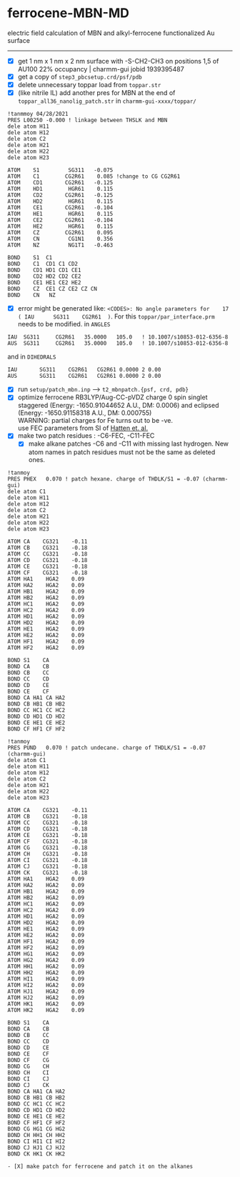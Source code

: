 # ferrocene-MBN-MD
electric field calculation of MBN and alkyl-ferrocene functionalized Au surface

----  
  - [X] get 1 nm x 1 nm x 2 nm surface with -S-CH2-CH3 on positions 1,5 of AU100 22% occupancy | charmm-gui jobid 1939395487
  - [X] get a copy of `step3_pbcsetup.crd/psf/pdb`  
  - [X] delete unnecessary toppar load from `toppar.str`  
  - [X] (like nitrile IL) add another pres for MBN at the end of `toppar_all36_nanolig_patch.str` in `charmm-gui-xxxx/toppar/`  
```
!tanmmoy 04/28/2021 
PRES L00250 -0.000 ! linkage between THSLK and MBN
dele atom H11
dele atom H12
dele atom C2
dele atom H21
dele atom H22
dele atom H23

ATOM    S1         SG311   -0.075
ATOM    C1        CG2R61    0.085 !change to CG CG2R61
ATOM    CD1       CG2R61   -0.125
ATOM    HD1        HGR61    0.115
ATOM    CD2       CG2R61   -0.125
ATOM    HD2        HGR61    0.115
ATOM    CE1       CG2R61   -0.104
ATOM    HE1        HGR61    0.115
ATOM    CE2       CG2R61   -0.104
ATOM    HE2        HGR61    0.115
ATOM    CZ        CG2R61    0.095
ATOM    CN         CG1N1    0.356
ATOM    NZ         NG1T1   -0.463

BOND    S1  C1
BOND    C1  CD1 C1 CD2
BOND    CD1 HD1 CD1 CE1
BOND    CD2 HD2 CD2 CE2
BOND    CE1 HE1 CE2 HE2
BOND    CZ  CE1 CZ CE2 CZ CN
BOND    CN   NZ
```  
  - [X] error might be generated like: `<CODES>: No angle parameters for    17 ( IAU      SG311    CG2R61  )`. For this `toppar/par_interface.prm` needs to be modified. in `ANGLES`  
```
IAU  SG311     CG2R61   35.0000   105.0   ! 10.1007/s10853-012-6356-8
AUS  SG311     CG2R61   35.0000   105.0   ! 10.1007/s10853-012-6356-8
```  
and in `DIHEDRALS`  
```
IAU       SG311    CG2R61   CG2R61 0.0000 2 0.00
AUS       SG311    CG2R61   CG2R61 0.0000 2 0.00
```
  - [X] run `setup/patch_mbn.inp` --> `t2_mbnpatch.{psf, crd, pdb}`  
  - [X] optimize ferrocene RB3LYP/Aug-CC-pVDZ charge 0 spin singlet  
    staggered (Energy: -1650.91044652 A.U., DM: 0.0006) and eclipsed (Energy: -1650.91158318 A.U., DM: 0.000755)  
    WARNING: partial charges for Fe turns out to be -ve.  
    use FEC parameters from SI of [Hatten et. al.](https://chemistry-europe.onlinelibrary.wiley.com/doi/abs/10.1002/chem.200700358)
  - [X] make two patch residues : -C6-FEC, -C11-FEC
    - [X] make alkane patches -C6 and -C11 with missing last hydrogen. New atom names in patch residues must not be the same as deleted ones.
```
!tanmoy 
PRES PHEX   0.070 ! patch hexane. charge of THDLK/S1 = -0.07 (charmm-gui)
dele atom C1
dele atom H11
dele atom H12
dele atom C2
dele atom H21
dele atom H22
dele atom H23

ATOM CA    CG321    -0.11
ATOM CB    CG321    -0.18
ATOM CC    CG321    -0.18
ATOM CD    CG321    -0.18
ATOM CE    CG321    -0.18
ATOM CF    CG321    -0.18
ATOM HA1    HGA2    0.09
ATOM HA2    HGA2    0.09
ATOM HB1    HGA2    0.09
ATOM HB2    HGA2    0.09
ATOM HC1    HGA2    0.09
ATOM HC2    HGA2    0.09
ATOM HD1    HGA2    0.09
ATOM HD2    HGA2    0.09
ATOM HE1    HGA2    0.09
ATOM HE2    HGA2    0.09
ATOM HF1    HGA2    0.09
ATOM HF2    HGA2    0.09

BOND S1    CA
BOND CA    CB
BOND CB    CC
BOND CC    CD
BOND CD    CE
BOND CE    CF
BOND CA HA1 CA HA2
BOND CB HB1 CB HB2
BOND CC HC1 CC HC2
BOND CD HD1 CD HD2
BOND CE HE1 CE HE2
BOND CF HF1 CF HF2

!tanmoy 
PRES PUND   0.070 ! patch undecane. charge of THDLK/S1 = -0.07 (charmm-gui)
dele atom C1
dele atom H11
dele atom H12
dele atom C2
dele atom H21
dele atom H22
dele atom H23

ATOM CA    CG321    -0.11
ATOM CB    CG321    -0.18
ATOM CC    CG321    -0.18
ATOM CD    CG321    -0.18
ATOM CE    CG321    -0.18
ATOM CF    CG321    -0.18
ATOM CG    CG321    -0.18
ATOM CH    CG321    -0.18
ATOM CI    CG321    -0.18
ATOM CJ    CG321    -0.18
ATOM CK    CG321    -0.18
ATOM HA1    HGA2    0.09
ATOM HA2    HGA2    0.09
ATOM HB1    HGA2    0.09
ATOM HB2    HGA2    0.09
ATOM HC1    HGA2    0.09
ATOM HC2    HGA2    0.09
ATOM HD1    HGA2    0.09
ATOM HD2    HGA2    0.09
ATOM HE1    HGA2    0.09
ATOM HE2    HGA2    0.09
ATOM HF1    HGA2    0.09
ATOM HF2    HGA2    0.09
ATOM HG1    HGA2    0.09
ATOM HG2    HGA2    0.09
ATOM HH1    HGA2    0.09
ATOM HH2    HGA2    0.09
ATOM HI1    HGA2    0.09
ATOM HI2    HGA2    0.09
ATOM HJ1    HGA2    0.09
ATOM HJ2    HGA2    0.09
ATOM HK1    HGA2    0.09
ATOM HK2    HGA2    0.09

BOND S1    CA
BOND CA    CB
BOND CB    CC
BOND CC    CD
BOND CD    CE
BOND CE    CF
BOND CF    CG
BOND CG    CH
BOND CH    CI
BOND CI    CJ
BOND CJ    CK
BOND CA HA1 CA HA2
BOND CB HB1 CB HB2
BOND CC HC1 CC HC2
BOND CD HD1 CD HD2
BOND CE HE1 CE HE2
BOND CF HF1 CF HF2
BOND CG HG1 CG HG2
BOND CH HH1 CH HH2
BOND CI HI1 CI HI2
BOND CJ HJ1 CJ HJ2
BOND CK HK1 CK HK2

```
    - [X] make patch for ferrocene and patch it on the alkanes  
```

```


